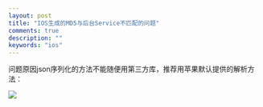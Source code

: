 ```yaml
---
layout: post
title: "IOS生成的MD5与后台Service不匹配的问题"
comments: true
description: ""
keywords: "ios"
---
```


问题原因json序列化的方法不能随便用第三方库，推荐用苹果默认提供的解析方法：

![](http://ww3.sinaimg.cn/mw690/6314d064gw1f7t7w8qdbcj218m0d8jxt.jpg)

